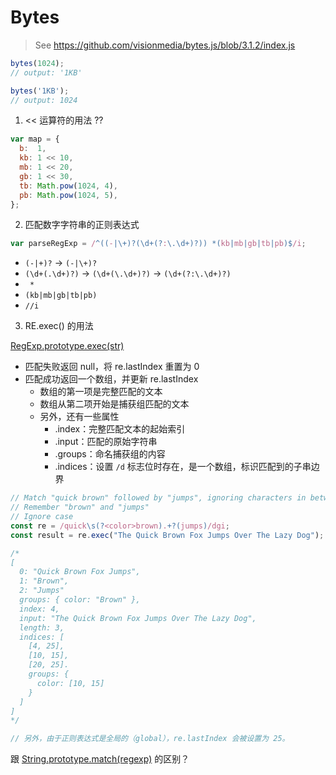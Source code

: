 # Bytes

> See <https://github.com/visionmedia/bytes.js/blob/3.1.2/index.js>

```js
bytes(1024);
// output: '1KB'

bytes('1KB');
// output: 1024
```

1. << 运算符的用法 ??

```js
var map = {
  b:  1,
  kb: 1 << 10,
  mb: 1 << 20,
  gb: 1 << 30,
  tb: Math.pow(1024, 4),
  pb: Math.pow(1024, 5),
};
```

2. 匹配数字字符串的正则表达式

```js
var parseRegExp = /^((-|\+)?(\d+(?:\.\d+)?)) *(kb|mb|gb|tb|pb)$/i;
```

- `(-|+)?` -> `(-|\+)?`
- `(\d+(.\d+)?)` -> `(\d+(\.\d+)?)` -> `(\d+(?:\.\d+)?)`
- ` *`
- `(kb|mb|gb|tb|pb)`
- `//i`

3. RE.exec() 的用法

[RegExp.prototype.exec(str)](https://developer.mozilla.org/zh-CN/docs/Web/JavaScript/Reference/Global_Objects/RegExp/exec)

- 匹配失败返回 null，将 re.lastIndex 重置为 0
- 匹配成功返回一个数组，并更新 re.lastIndex
  - 数组的第一项是完整匹配的文本
  - 数组从第二项开始是捕获组匹配的文本
  - 另外，还有一些属性
    - .index：完整匹配文本的起始索引
    - .input：匹配的原始字符串
    - .groups：命名捕获组的内容
    - .indices：设置 `/d` 标志位时存在，是一个数组，标识匹配到的子串边界

```js
// Match "quick brown" followed by "jumps", ignoring characters in between
// Remember "brown" and "jumps"
// Ignore case
const re = /quick\s(?<color>brown).+?(jumps)/dgi;
const result = re.exec("The Quick Brown Fox Jumps Over The Lazy Dog");

/*
[
  0: "Quick Brown Fox Jumps",
  1: "Brown",
  2: "Jumps"
  groups: { color: "Brown" },
  index: 4,
  input: "The Quick Brown Fox Jumps Over The Lazy Dog",
  length: 3,
  indices: [
    [4, 25],
    [10, 15],
    [20, 25].
    groups: {
      color: [10, 15]
    }
  ]
]
*/

// 另外，由于正则表达式是全局的（global），re.lastIndex 会被设置为 25。
```

跟 [String.prototype.match(regexp)](https://developer.mozilla.org/zh-CN/docs/Web/JavaScript/Reference/Global_Objects/String/match) 的区别？

